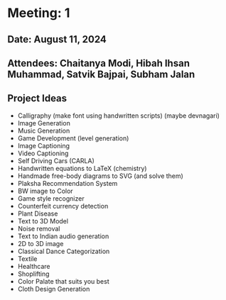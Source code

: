 # Meeting: 1
## Date: August 11, 2024
## Attendees: Chaitanya Modi, Hibah Ihsan Muhammad, Satvik Bajpai, Subham Jalan
## Project Ideas

- Calligraphy (make font using handwritten scripts) (maybe devnagari)
- Image Generation
- Music Generation
- Game Development (level generation)
- Image Captioning
- Video Captioning
- Self Driving Cars (CARLA)
- Handwritten equations to LaTeX (chemistry)
- Handmade free-body diagrams to SVG (and solve them)
- Plaksha Recommendation System
- BW image to Color
- Game style recognizer
- Counterfeit currency detection
- Plant Disease
- Text to 3D Model
- Noise removal
- Text to Indian audio generation
- 2D to 3D image
- Classical Dance Categorization
- Textile 
- Healthcare
- Shoplifting
- Color Palate that suits you best
- Cloth Design Generation